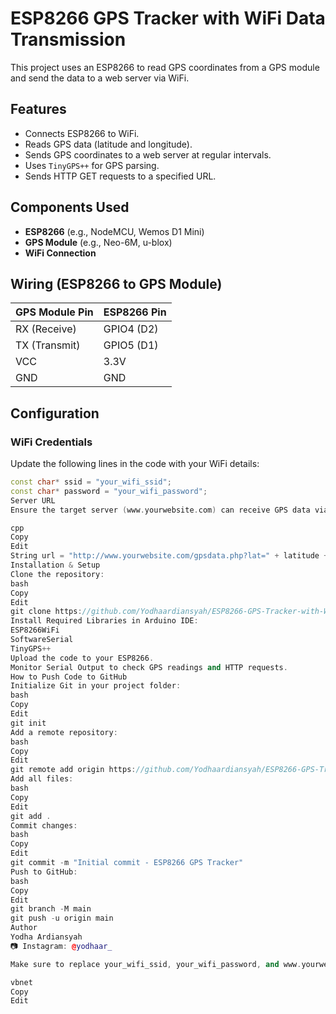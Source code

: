 # ESP8266 GPS Tracker with WiFi Data Transmission

This project uses an ESP8266 to read GPS coordinates from a GPS module and send the data to a web server via WiFi.

## Features
- Connects ESP8266 to WiFi.
- Reads GPS data (latitude and longitude).
- Sends GPS coordinates to a web server at regular intervals.
- Uses `TinyGPS++` for GPS parsing.
- Sends HTTP GET requests to a specified URL.

## Components Used
- **ESP8266** (e.g., NodeMCU, Wemos D1 Mini)
- **GPS Module** (e.g., Neo-6M, u-blox)
- **WiFi Connection**

## Wiring (ESP8266 to GPS Module)
| GPS Module Pin | ESP8266 Pin |
|---------------|------------|
| RX (Receive)  | GPIO4 (D2) |
| TX (Transmit) | GPIO5 (D1) |
| VCC           | 3.3V       |
| GND           | GND        |

## Configuration
### WiFi Credentials
Update the following lines in the code with your WiFi details:
```cpp
const char* ssid = "your_wifi_ssid";
const char* password = "your_wifi_password";
Server URL
Ensure the target server (www.yourwebsite.com) can receive GPS data via GET requests. Modify this line if needed:

cpp
Copy
Edit
String url = "http://www.yourwebsite.com/gpsdata.php?lat=" + latitude + "&lng=" + longitude;
Installation & Setup
Clone the repository:
bash
Copy
Edit
git clone https://github.com/Yodhaardiansyah/ESP8266-GPS-Tracker-with-WiFi-Data-Transmission.git
Install Required Libraries in Arduino IDE:
ESP8266WiFi
SoftwareSerial
TinyGPS++
Upload the code to your ESP8266.
Monitor Serial Output to check GPS readings and HTTP requests.
How to Push Code to GitHub
Initialize Git in your project folder:
bash
Copy
Edit
git init
Add a remote repository:
bash
Copy
Edit
git remote add origin https://github.com/Yodhaardiansyah/ESP8266-GPS-Tracker-with-WiFi-Data-Transmission.git
Add all files:
bash
Copy
Edit
git add .
Commit changes:
bash
Copy
Edit
git commit -m "Initial commit - ESP8266 GPS Tracker"
Push to GitHub:
bash
Copy
Edit
git branch -M main
git push -u origin main
Author
Yodha Ardiansyah
📷 Instagram: @yodhaar_

Make sure to replace your_wifi_ssid, your_wifi_password, and www.yourwebsite.com with your actual credentials and server URL before uploading your code. 🚀

vbnet
Copy
Edit
